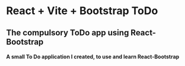 # React + Vite + Bootstrap ToDo

<h2>The compulsory ToDo app using React-Bootstrap</h2>

<h4>A small To Do application I created, to use and learn React-Bootstrap</h4>